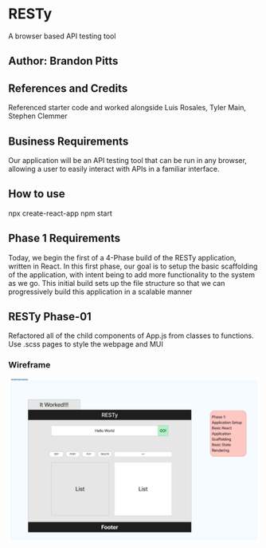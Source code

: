 # RESTy

A browser based API testing tool

## Author: Brandon Pitts

## References and Credits

Referenced starter code and worked alongside Luis Rosales, Tyler Main, Stephen Clemmer

## Business Requirements

Our application will be an API testing tool that can be run in any browser, allowing a user to easily interact with APIs in a familiar interface.

## How to use

npx create-react-app
npm start

## Phase 1 Requirements

Today, we begin the first of a 4-Phase build of the RESTy application, written in React. In this first phase, our goal is to setup the basic scaffolding of the application, with intent being to add more functionality to the system as we go. This initial build sets up the file structure so that we can progressively build this application in a scalable manner

## RESTy Phase-01

Refactored all of the child components of App.js from classes to functions. Use .scss pages to style the webpage and MUI

### Wireframe

![Wireframe](./img/week6-labs.png)
